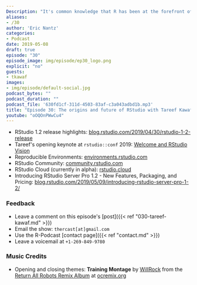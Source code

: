 ```yaml
---
Description: "It's common knowledge that R has been at the forefront of leading innovation in statistics and data science. But one area that's not commonly discussed is how to build a successful business around R and open-source?  In episode 30 of the R-Podcast, I am very excited to be joined by RStudio president Tareef Kawaf!  We cover a wide variety of topics including his journey to RStudio, building a robust organization structure, and how an open-core model drives RStudio's vision for the present and future.  Plus you'll hear how Tareef became the 'T-Test' within RStudio and how he earned the moniker of Mr. Shiny!" 
aliases:
- /30
author: 'Eric Nantz'
categories:
- Podcast
date: 2019-05-08
draft: true
episode: "30"
episode_image: img/episode/ep30_logo.png
explicit: "no"
guests:
- tkawaf
images:
- img/episode/default-social.jpg
podcast_bytes: ""
podcast_duration: ""
podcast_file: '630fd1cf-311d-4503-83af-c3a043adbd1b.mp3'
title: "Episode 30: The origins and future of RStudio with Tareef Kawaf"
youtube: "oOQOnPWwCu4"
---
```


* RStudio 1.2 release highlights: [blog.rstudio.com/2019/04/30/rstudio-1-2-release](https://blog.rstudio.com/2019/04/30/rstudio-1-2-release/)
* Tareef's opening keynote at `rstudio::conf` 2019: [Welcome and RStudio Vision](https://resources.rstudio.com/rstudio-conf-2019/opening-keynote-tareef-kawaf)
* Reproducible Environments: [environments.rstudio.com](https://environments.rstudio.com/)
* RStudio Community: [community.rstudio.com](https://community.rstudio.com/)
* RStudio Cloud (currently in alpha): [rstudio.cloud](https://rstudio.cloud/)
* Introducing RStudio Server Pro 1.2 - New Features, Packaging, and Pricing: [blog.rstudio.com/2019/05/09/introducing-rstudio-server-pro-1-2/](https://blog.rstudio.com/2019/05/09/introducing-rstudio-server-pro-1-2/)

### Feedback

- Leave a comment on this episode's [post]({{< ref "030-tareef-kawaf.md" >}})
- Email the show: `thercast[at]gmail.com`
- Use the R-Podcast [contact page]({{< ref "contact.md" >}})
- Leave a voicemail at `+1-269-849-9780`

### Music Credits

- Opening and closing themes: __Training Montage__ by [WillRock](http://ocremix.org/artist/5043/willrock)  from the [Return All Robots Remix Album](http://ocremix.org/events/returnallrobots/) at [ocremix.org](http://ocremix.org/)
